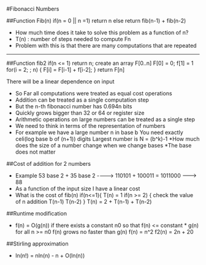 #Fibonacci Numbers

##Function Fib(n)
    if(n = 0 || n =1)
      return n
    else
      return fib(n-1) + fib(n-2)
- How much time does it take to solve this problem as a function of n?
- T(n) : number of steps needed to compute Fn
- Problem with this is that there are many computations that are repeated
********************************

##Function fib2
    if(n <= 1)
           return n;
    create an array F[0..n]
    F[0] = 0; f[1] = 1
    for(i = 2; ; n)
    {
        F[i] = F[i-1] + f[i-2];
    }
    return F[n]
    
There will be a linear dependence on input

- So Far all computations were treated as equal cost operations
- Addition can be treated as a single computation step
- But the n-th fibonacci number has 0.694n bits
- Quickly grows bigger than 32 or 64 or register size
- Arithmetic operations on large numbers can be treated as a single step
- We need to think in terms of the representation of numbers
- For example we have a large number n in base b
  You need exactly celi(log base b of (n+1)) digits
  Largest number is N = (b^k)-1
*How much does the size of a number change when we change bases
*The base does not matter

##Cost of addition for 2 numbers
- Example 53 base 2 + 35 base 2 ----> 110101 + 100011 = 1011000 ---> 88
- As a function of the input size I have a linear cost
- What is the cost of fib(n)
    if(n<=1){ T(n) = 1
    if(n >= 2)
    {
      check the value of n
      addition
      T(n-1)
      T(n-2)
    }
  T(n) = 2 + T(n-1) + T(n-2)
  
##Runtime modification
- f(n) = O(g(n))
  if there exists a constant n0 so that
    f(n) <= constant * g(n) for all n >= n0
  f(n) grows no faster than g(n)
  f(n) = n^2
  f2(n) = 2n + 20
  
##Stirling approximation
- ln(n!) = nln(n) - n + O(ln(n))

